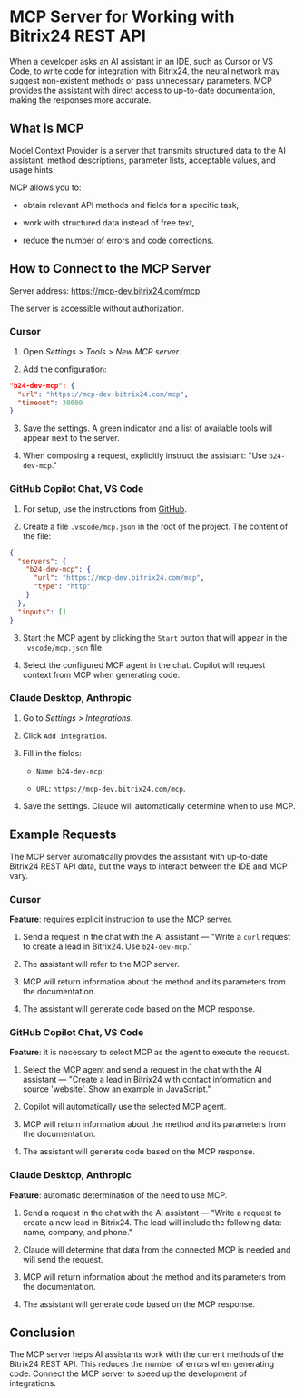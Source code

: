 # MCP Server for Working with Bitrix24 REST API

When a developer asks an AI assistant in an IDE, such as Cursor or VS Code, to write code for integration with Bitrix24, the neural network may suggest non-existent methods or pass unnecessary parameters. MCP provides the assistant with direct access to up-to-date documentation, making the responses more accurate.

## What is MCP

Model Context Provider is a server that transmits structured data to the AI assistant: method descriptions, parameter lists, acceptable values, and usage hints.

MCP allows you to:

- obtain relevant API methods and fields for a specific task,

- work with structured data instead of free text,

- reduce the number of errors and code corrections.

## How to Connect to the MCP Server

Server address: <https://mcp-dev.bitrix24.com/mcp>

The server is accessible without authorization.

### Cursor

1. Open *Settings > Tools > New MCP server*.

2. Add the configuration:

  ```json
  "b24-dev-mcp": {
    "url": "https://mcp-dev.bitrix24.com/mcp",
    "timeout": 30000
  }
  ```

3. Save the settings. A green indicator and a list of available tools will appear next to the server.

4. When composing a request, explicitly instruct the assistant: "Use `b24-dev-mcp`."

### GitHub Copilot Chat, VS Code

1. For setup, use the instructions from [GitHub](https://docs.github.com/en/copilot/how-tos/provide-context/use-mcp/extend-copilot-chat-with-mcp#configuring-mcp-servers-manually).

2. Create a file `.vscode/mcp.json` in the root of the project. The content of the file:

  ```json
  {
    "servers": {
      "b24-dev-mcp": {
        "url": "https://mcp-dev.bitrix24.com/mcp",
        "type": "http"
      }
    },
    "inputs": []
  }
  ```

3. Start the MCP agent by clicking the `Start` button that will appear in the `.vscode/mcp.json` file.

4. Select the configured MCP agent in the chat. Copilot will request context from MCP when generating code.

### Claude Desktop, Anthropic

1. Go to *Settings > Integrations*.

2. Click `Add integration`.

3. Fill in the fields:

   - `Name`: `b24-dev-mcp`;

   - `URL`: `https://mcp-dev.bitrix24.com/mcp`.

4. Save the settings. Claude will automatically determine when to use MCP.

## Example Requests

The MCP server automatically provides the assistant with up-to-date Bitrix24 REST API data, but the ways to interact between the IDE and MCP vary.

### Cursor

**Feature**: requires explicit instruction to use the MCP server.

1. Send a request in the chat with the AI assistant — "Write a `curl` request to create a lead in Bitrix24. Use `b24-dev-mcp`."

2. The assistant will refer to the MCP server.

3. MCP will return information about the method and its parameters from the documentation.

4. The assistant will generate code based on the MCP response.

### GitHub Copilot Chat, VS Code

**Feature**: it is necessary to select MCP as the agent to execute the request.

1. Select the MCP agent and send a request in the chat with the AI assistant — "Create a lead in Bitrix24 with contact information and source 'website'. Show an example in JavaScript."

2. Copilot will automatically use the selected MCP agent.

3. MCP will return information about the method and its parameters from the documentation.

4. The assistant will generate code based on the MCP response.

### Claude Desktop, Anthropic

**Feature**: automatic determination of the need to use MCP.

1. Send a request in the chat with the AI assistant — "Write a request to create a new lead in Bitrix24. The lead will include the following data: name, company, and phone."

2. Claude will determine that data from the connected MCP is needed and will send the request.

3. MCP will return information about the method and its parameters from the documentation.

4. The assistant will generate code based on the MCP response.

## Conclusion

The MCP server helps AI assistants work with the current methods of the Bitrix24 REST API. This reduces the number of errors when generating code. Connect the MCP server to speed up the development of integrations.